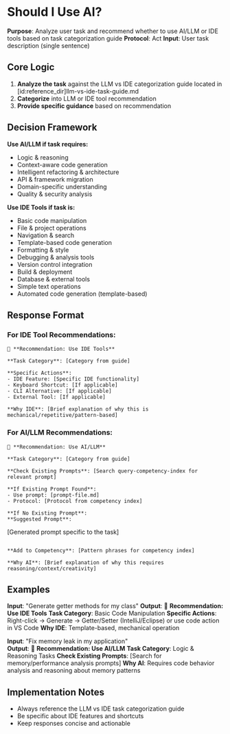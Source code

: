# Should I Use AI?

**Purpose**: Analyze user task and recommend whether to use AI/LLM or IDE tools based on task categorization guide 
**Protocol**: Act
**Input**: User task description (single sentence)

## Core Logic

1. **Analyze the task** against the LLM vs IDE categorization guide located in [id:reference_dir]llm-vs-ide-task-guide.md
2. **Categorize** into LLM or IDE tool recommendation
3. **Provide specific guidance** based on recommendation

## Decision Framework

**Use AI/LLM if task requires:**
- Logic & reasoning
- Context-aware code generation  
- Intelligent refactoring & architecture
- API & framework migration
- Domain-specific understanding
- Quality & security analysis

**Use IDE Tools if task is:**
- Basic code manipulation
- File & project operations
- Navigation & search
- Template-based code generation
- Formatting & style
- Debugging & analysis tools
- Version control integration
- Build & deployment
- Database & external tools
- Simple text operations
- Automated code generation (template-based)

## Response Format

### For IDE Tool Recommendations:
```
🔧 **Recommendation: Use IDE Tools**

**Task Category**: [Category from guide]

**Specific Actions**:
- IDE Feature: [Specific IDE functionality]
- Keyboard Shortcut: [If applicable]
- CLI Alternative: [If applicable] 
- External Tool: [If applicable]

**Why IDE**: [Brief explanation of why this is mechanical/repetitive/pattern-based]
```

### For AI/LLM Recommendations:
```
🧠 **Recommendation: Use AI/LLM**

**Task Category**: [Category from guide]

**Check Existing Prompts**: [Search query-competency-index for relevant prompt]

**If Existing Prompt Found**:
- Use prompt: [prompt-file.md] 
- Protocol: [Protocol from competency index]

**If No Existing Prompt**:
**Suggested Prompt**:
```
[Generated prompt specific to the task]
```

**Add to Competency**: [Pattern phrases for competency index]

**Why AI**: [Brief explanation of why this requires reasoning/context/creativity]
```

## Examples

**Input**: "Generate getter methods for my class"
**Output**: 
🔧 **Recommendation: Use IDE Tools**
**Task Category**: Basic Code Manipulation
**Specific Actions**: Right-click → Generate → Getter/Setter (IntelliJ/Eclipse) or use code action in VS Code
**Why IDE**: Template-based, mechanical operation

**Input**: "Fix memory leak in my application"  
**Output**:
🧠 **Recommendation: Use AI/LLM**
**Task Category**: Logic & Reasoning Tasks
**Check Existing Prompts**: [Search for memory/performance analysis prompts]
**Why AI**: Requires code behavior analysis and reasoning about memory patterns

## Implementation Notes

- Always reference the LLM vs IDE task categorization guide
- Be specific about IDE features and shortcuts
- Keep responses concise and actionable
